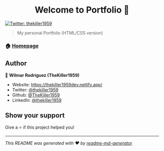 <h1 align="center">Welcome to Portfolio 👋</h1>
<p>
  <a href="https://twitter.com/thekiller1959" target="_blank">
    <img alt="Twitter: thekiller1959" src="https://img.shields.io/twitter/follow/thekiller1959.svg?style=social" />
  </a>
</p>

> My personal Portfolio (HTML/CSS version)

### 🏠 [Homepage](https://thekiller1959dev.netlify.app/)

## Author

👤 **Wilmar Rodriguez (TheKiller1959)**

* Website: https://thekiller1959dev.netlify.app/
* Twitter: [@thekiller1959](https://twitter.com/thekiller1959)
* Github: [@TheKiller1959](https://github.com/TheKiller1959)
* LinkedIn: [@thekiller1959](https://linkedin.com/in/thekiller1959)

## Show your support

Give a ⭐️ if this project helped you!

***
_This README was generated with ❤️ by [readme-md-generator](https://github.com/kefranabg/readme-md-generator)_